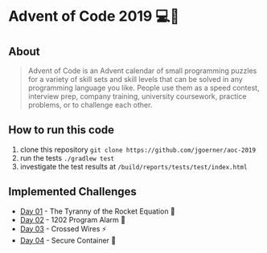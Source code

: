# Advent of Code 2019 💻🎄

## About
> Advent of Code is an Advent calendar of small programming puzzles for a variety of skill sets and skill levels that can be solved in any programming language you like. People use them as a speed contest, interview prep, company training, university coursework, practice problems, or to challenge each other.

## How to run this code
1. clone this repository `git clone https://github.com/jgoerner/aoc-2019`
2. run the tests `./gradlew test`
3. investigate the test results at `/build/reports/tests/test/index.html`

## Implemented Challenges
- [Day 01](./src/main/kotlin/aoc/day_01.kt) - The Tyranny of the Rocket Equation 🧮
- [Day 02](./src/main/kotlin/aoc/day_02.kt) - 1202 Program Alarm 🚨
- [Day 03](./src/main/kotlin/aoc/day_03.kt) - Crossed Wires ⚡️
- [Day 04](./src/main/kotlin/aoc/day_04.kt) - Secure Container 🔢